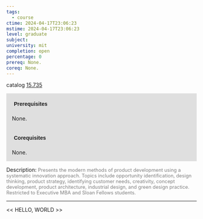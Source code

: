 ```yaml
---
tags:
  - course
ctime: 2024-04-17T23:06:23
mstime: 2024-04-17T23:06:23
level: graduate
subject: 
university: mit
completion: open
percentage: 0
prereq: None.
coreq: None.
---
```


catalog [15.735](http://student.mit.edu/catalog/m15c.html#15.735)

<span style="display: block; padding: 15px; background-color: rgb(100, 100, 100, 0.2);"><font id="m_prereq1261_0" style="display: block; font-family: Arial, sans-serif; font-weight: bold; padding: 5px">Prerequisites</font><br><span id="prereq1261_0">None.</span></span>
<span style="display: block; padding: 15px; background-color: rgb(100, 100, 100, 0.2);"><font id="m_coreq1261_0" style="display: block; font-family: Arial, sans-serif; font-weight: bold; padding: 5px">Corequisites</font><br><span id="coreq1261_0">None.</span></span>

<font style="">Description:</font>
<font style="color: grey; font-size: 0.8rem;">Presents the modern methods of product development using a systematic innovation approach. Topics include opportunity identification, design thinking, product strategy, identifying customer needs, creativity, concept development, product architecture, industrial design, and green design practice. Restricted to Executive MBA and Sloan Fellows students.</font>



---

<< HELLO, WORLD >>

